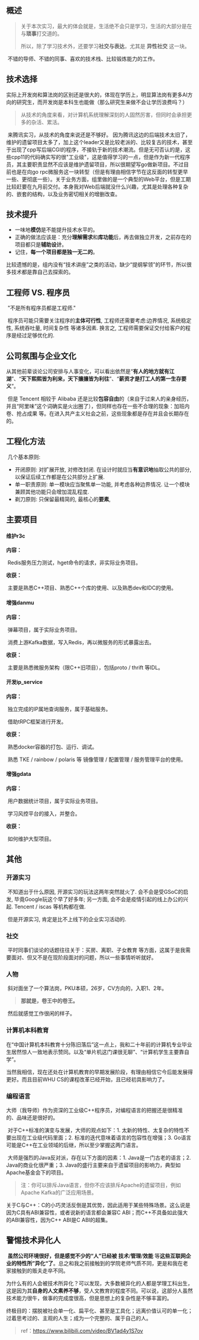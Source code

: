 ## 概述

> 关于本次实习，最大的体会就是，生活绝不会只是学习，生活的大部分是在与**琐事**打交道的。
>
> 
>
> 所以，除了学习技术外，还要学习**社交与表达**，尤其是 **异性社交** 这一块。

​	不错的导师、不错的同事、喜欢的技术栈、比较锻炼能力的工作。



## 技术选择

​	实际上开发岗和算法岗的区别还是很大的，体现在学历上，明显算法岗有更多AI方向的研究生，而开发岗是本科生也能做（那么研究生来做不会让学历浪费吗？）

> 从技术的角度来看，对计算机系统理解深刻的人固然厉害，但同时会承担更多的杂活、累活。

​	来腾讯实习，从技术的角度来说还是不够好。
​	因为腾讯这边的后端技术太旧了，维护的遗留项目太多了，加上这个leader又是比较老派的、比较复古的技术，甚至于出现了cpp写后端CGI的程序，不接轨于新的技术潮流。
​	但是无可否认的是，这些cpp11的代码确实写的很"工业级"，这是值得学习的一点，但是作为新一代程序员，其主要职责显然不应该是维护遗留项目，所以很期望写go做新项目。不过目前也是在向go rpc微服务这一块转型（但是有理由相信字节在这反面的转型更早一些、更彻底一些）。
​	关于业务方面，组里做的是一个典型的Web平台，但是工期比较赶要在九月前交付。本身我对Web后端就没什么兴趣，尤其是处理各种复杂的、嵌套的结构，以及业务密切相关的增删改查。



## 技术提升

- 一味地**模仿**是不能提升技术水平的。
- 正确的做法应该是：充分**理解需求**和**库功能**后，再去做独立开发，之前存在的项目都只是**辅助设计**。
- 记住，**每一个项目都是独一无二的**。

​	比较遗憾的是，组内没有“技术讲座”之类的活动，缺少“提纲挈领”的环节，所以很多技术都是靠自己去探索的。



## 工程师 VS. 程序员

​	"不是所有程序员都是工程师."

​	程序员可能只需要关注程序的**主体可行性**, 工程师还需要考虑:边界情况, 系统稳定性, 系统吞吐量, 时间复杂性 等诸多因素. 换言之, 工程师需要保证交付给客户的程序是经过足够优化的. 



## 公司氛围与企业文化

​	从其他前辈谈论公司安排与人事变化，可以看出依然是“**有人的地方就有江湖**”、“**天下熙熙皆为利来，天下攘攘皆为利往**”、“**薪资才是打工人的第一生存要义**”。

​	但是 Tencent 相较于 Alibaba 还是比较**包容自由**的（来自于过来人的亲身经历，并且“阿里味”这个词确实是火出圈了），但同样也存在一些不合理的现象：加班内卷、抢占成果 等。在进入共产主义社会之前，这些现象都是存在并且会长期存在的。



## 工程化方法

​	几个基本原则: 

- 开闭原则: 对扩展开放, 对修改封闭. 在设计时就应当**有意识地**抽取公共的部分, 以保证后续工作都是在公共部分上扩展. 
- 单一职责原则: 单一模块应当聚焦单一功能, 并考虑各种边界情况. 让一个模块兼顾其他功能只会增加混乱程度. 
- 剃刀原则: 只保留最精简的, 最核心的**要素**, 



## 主要项目

#### 维护r3c

**内容：**

​	Redis服务压力测试，hget命令的请求，非实际业务项目。

**收获：**

​	主要是熟悉C++项目、熟悉C++个库的使用、以及熟悉dev和IDC的使用。



#### 增强danmu

**内容：**

​	弹幕项目，属于实际业务项目。

​	消费上游Kafka数据，写入Redis，再以微服务的形式暴露出去。

**收获：**

​	主要是熟悉微服务架构（限C++旧项目），包括proto / thrift 等IDL。



#### 开发ip_service

**内容：**

​	独立完成的IP属地查询服务，属于基础服务。

​	借助tRPC框架进行开发。

**收获：**

​	熟悉docker容器的打包、运行、调试。

​	熟悉 TKE / rainbow / polaris 等 镜像管理 / 配置管理 / 服务管理平台的使用。



#### 增强gdata

**内容：**

​	用户数据统计项目，属于实际业务项目。

​	学习风控平台的接入，并整合。

**收获：**

​	如何维护大型项目。



## 其他

### 开源实习

​	不知道出于什么原因, 开源实习的玩法这两年突然就火了. 会不会是受GSoC的启发, 毕竟Google玩这个早了好多年; 另一方面, 会不会是疫情引起的线上办公的兴起. Tencent / iscas 等机构都在做. 

​	但是开源实习, 肯定是比不上线下的企业实习活动的. 



### 社交

​	平时同事们谈论的话题往往关于：买房、离职、子女教育 等方面，这属于是我需要面对、但又不是在现阶段面对的问题，所以一些事情听听就好。



### 人物

​	斜对面坐了一个算法岗，PKU本硕，26岁，CV方向的，入职1、2年。

> **那就是，卷王中的卷王。**

​	然后就感觉工作很闲的样子。



### 计算机本科教育

​	在“中国计算机本科教育十分陈旧落后”这一点上，我和二十年前的计算机专业毕业生居然惊人一致地表示赞同。以及“单片机这门课很无聊”、“计算机学生主要靠自学”。

​	当然我相信，现在还处在计算机教育的早期发展阶段，有理由相信它今后能发展得更好。而且目前WHU CS的课程改革已经开始，且已经初具影响力了。



### 编程语言

​	大师（我导师）作为资深的工业级C++程序员，对编程语言的把握还是很精准的、品味还是很好的。

​	对于C++标准的演变与发展，大师的观点如下：1. 太新的特性、太复杂的特性不要出现在工业级代码里面；2. 标准的迭代意味着语言的包容性在增强；3. Go语言可能是C++在工业领域的后继，所以至少掌握这两门语言。

​	大师是强烈的Java反对派，存在以下方面的因素：1. Java是一门古老的语言；2. Java的商业化很严重；3. Java的盛行主要来自于遗留项目的影响力，典型如Apache基金会下的项目。

> 注：你可以排斥Java语言，但你不应该排斥Apache的遗留项目，例如Apache Kafka的广泛应用场景。

​	关于C与C++：C的小巧灵活反倒是其优势，因此适用于某些特殊场景。这么说是因为C具有ABI兼容性，或者说新的语言都会兼容C ABI；而C++不具备如此强大的ABI兼容性，因为C++ ABI是C ABI的超集。



## 警惕技术异化人

​	**虽然公司环境很好，但是感觉不少的“人”已经被** **技术**/**管理**/**效能** 等**这些互联网企业的特性所”异化“了**。总之和我之前接触到的学院老师气质不同，更是和我在老家接触到的贩夫走卒不同。

​	为什么有的人会被技术所异化？可以发现，大多数被异化的人都是学理工科出生，这是因为其**自身的人文素养不够**，受人文教育的程度不同。可以说，这部分人虽然技术能力很牛，做事的完成度很高，但是思想上的复杂性是不够丰富的。

​	终极目的：摆脱被社会单一化、扁平化、甚至是工具化；远离价值认可的单一化；过着思考过的、主观的人生；成为一个完整的、属于自己的人。

> ref：https://www.bilibili.com/video/BV1ad4y1S7ov

